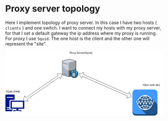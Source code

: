 # Proxy server topology
Here I implement topology of proxy server. In this case I have two hosts ( `clients` ) and one switch. 
I want to connect my hosts with my proxy server, for that I set a default gateway the ip address where 
my proxy is running. For proxy I use `Squid`.  The one host is the client and the other one will represent
the "site".

![picture1](/images/Proxy_server.jpg)
